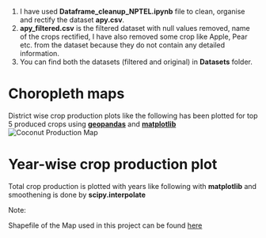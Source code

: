 1. I have used **Dataframe_cleanup_NPTEL.ipynb** file to clean, organise and rectify the dataset **apy.csv**.
2. **apy_filtered.csv** is the filtered dataset with null values removed, name of the crops rectified, I have also removed some crop like Apple, Pear etc. from the dataset because they do not contain any detailed information.
3. You can find both the datasets (filtered and original) in **Datasets** folder.

# Choropleth maps
District wise crop production plots like the following has been plotted for top 5 produced crops using [**geopandas**](https://geopandas.org/en/stable/about.html) and [**matplotlib**](https://matplotlib.org/)
![Coconut Production Map](/../assets/Assets/coconut_production_avg_reduced.png)

# Year-wise crop production plot
Total crop production is plotted with years like following with **matplotlib** and smoothening is done by **scipy.interpolate**

Note: 

Shapefile of the Map used in this project can be found [here](https://geodata.lib.utexas.edu/catalog/stanford-sh819zz8121)
